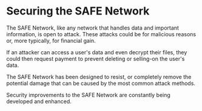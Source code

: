 # Securing the SAFE Network

The SAFE Network, like any network that handles data and important information, is open to attack. These attacks could be for malicious reasons or, more typically, for financial gain.

If an attacker can access a user's data and even decrypt their files, they could then request payment to prevent deleting or selling-on  the user's data.

The SAFE Network has been designed to resist, or completely remove the potential damage that can be caused by the most common attack methods.

Security improvements to the SAFE Network are constantly being developed and enhanced.
